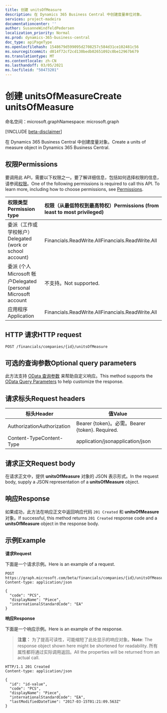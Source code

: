 ```yaml
---
title: 创建 unitsOfMeasure
description: 在 Dynamics 365 Business Central 中创建度量单位对象。
services: project-madeira
documentationcenter: ''
author: SusanneWindfeldPedersen
localization_priority: Normal
ms.prod: dynamics-365-business-central
doc_type: apiPageType
ms.openlocfilehash: 1548679d599095d2708257c584d31ce102481c56
ms.sourcegitcommit: d014f72cf2cd130bedb02651092c0be12967b679
ms.translationtype: MT
ms.contentlocale: zh-CN
ms.lasthandoff: 03/05/2021
ms.locfileid: "50473201"
---
```

# <a name="create-unitsofmeasure"></a><span data-ttu-id="91d92-103">创建 unitsOfMeasure</span><span class="sxs-lookup"><span data-stu-id="91d92-103">Create unitsOfMeasure</span></span>

<span data-ttu-id="91d92-104">命名空间：microsoft.graph</span><span class="sxs-lookup"><span data-stu-id="91d92-104">Namespace: microsoft.graph</span></span>

[!INCLUDE [beta-disclaimer](../../includes/beta-disclaimer.md)]

<span data-ttu-id="91d92-105">在 Dynamics 365 Business Central 中创建度量对象。</span><span class="sxs-lookup"><span data-stu-id="91d92-105">Create a units of measure object in Dynamics 365 Business Central.</span></span>

## <a name="permissions"></a><span data-ttu-id="91d92-106">权限</span><span class="sxs-lookup"><span data-stu-id="91d92-106">Permissions</span></span>
<span data-ttu-id="91d92-p101">要调用此 API，需要以下权限之一。要了解详细信息，包括如何选择权限的信息，请参阅[权限](/graph/permissions-reference)。</span><span class="sxs-lookup"><span data-stu-id="91d92-p101">One of the following permissions is required to call this API. To learn more, including how to choose permissions, see [Permissions](/graph/permissions-reference).</span></span>

|<span data-ttu-id="91d92-109">权限类型</span><span class="sxs-lookup"><span data-stu-id="91d92-109">Permission type</span></span> |<span data-ttu-id="91d92-110">权限（从最低特权到最高特权）</span><span class="sxs-lookup"><span data-stu-id="91d92-110">Permissions (from least to most privileged)</span></span>|
|:---------------|:------------------------------------------|
|<span data-ttu-id="91d92-111">委派（工作或学校帐户）</span><span class="sxs-lookup"><span data-stu-id="91d92-111">Delegated (work or school account)</span></span>|<span data-ttu-id="91d92-112">Financials.ReadWrite.All</span><span class="sxs-lookup"><span data-stu-id="91d92-112">Financials.ReadWrite.All</span></span> |
|<span data-ttu-id="91d92-113">委派 (个人 Microsoft 帐户</span><span class="sxs-lookup"><span data-stu-id="91d92-113">Delegated (personal Microsoft account</span></span>|<span data-ttu-id="91d92-114">不支持。</span><span class="sxs-lookup"><span data-stu-id="91d92-114">Not supported.</span></span>|
|<span data-ttu-id="91d92-115">应用程序</span><span class="sxs-lookup"><span data-stu-id="91d92-115">Application</span></span>|<span data-ttu-id="91d92-116">Financials.ReadWrite.All</span><span class="sxs-lookup"><span data-stu-id="91d92-116">Financials.ReadWrite.All</span></span>|

## <a name="http-request"></a><span data-ttu-id="91d92-117">HTTP 请求</span><span class="sxs-lookup"><span data-stu-id="91d92-117">HTTP request</span></span>
```
POST /financials/companies/{id}/unitsOfMeasure
```

## <a name="optional-query-parameters"></a><span data-ttu-id="91d92-118">可选的查询参数</span><span class="sxs-lookup"><span data-stu-id="91d92-118">Optional query parameters</span></span>
<span data-ttu-id="91d92-119">此方法支持 [OData 查询参数](/graph/query-parameters) 来帮助自定义响应。</span><span class="sxs-lookup"><span data-stu-id="91d92-119">This method supports the [OData Query Parameters](/graph/query-parameters) to help customize the response.</span></span>

## <a name="request-headers"></a><span data-ttu-id="91d92-120">请求标头</span><span class="sxs-lookup"><span data-stu-id="91d92-120">Request headers</span></span>
|<span data-ttu-id="91d92-121">标头</span><span class="sxs-lookup"><span data-stu-id="91d92-121">Header</span></span>|<span data-ttu-id="91d92-122">值</span><span class="sxs-lookup"><span data-stu-id="91d92-122">Value</span></span>|
|------|-----|
|<span data-ttu-id="91d92-123">Authorization</span><span class="sxs-lookup"><span data-stu-id="91d92-123">Authorization</span></span>  |<span data-ttu-id="91d92-p102">Bearer {token}。必需。</span><span class="sxs-lookup"><span data-stu-id="91d92-p102">Bearer {token}. Required.</span></span> |
|<span data-ttu-id="91d92-126">Content-Type</span><span class="sxs-lookup"><span data-stu-id="91d92-126">Content-Type</span></span>  |<span data-ttu-id="91d92-127">application/json</span><span class="sxs-lookup"><span data-stu-id="91d92-127">application/json</span></span>   |

## <a name="request-body"></a><span data-ttu-id="91d92-128">请求正文</span><span class="sxs-lookup"><span data-stu-id="91d92-128">Request body</span></span>
<span data-ttu-id="91d92-129">在请求正文中，提供 **unitsOfMeasure** 对象的 JSON 表示形式。</span><span class="sxs-lookup"><span data-stu-id="91d92-129">In the request body, supply a JSON representation of a **unitsOfMeasure** object.</span></span>

## <a name="response"></a><span data-ttu-id="91d92-130">响应</span><span class="sxs-lookup"><span data-stu-id="91d92-130">Response</span></span>
<span data-ttu-id="91d92-131">如果成功，此方法在响应正文中返回响应代码 ```201 Created``` 和 **unitsOfMeasure** 对象。</span><span class="sxs-lookup"><span data-stu-id="91d92-131">If successful, this method returns ```201 Created``` response code and a **unitsOfMeasure** object in the response body.</span></span>

## <a name="example"></a><span data-ttu-id="91d92-132">示例</span><span class="sxs-lookup"><span data-stu-id="91d92-132">Example</span></span>

<span data-ttu-id="91d92-133">**请求**</span><span class="sxs-lookup"><span data-stu-id="91d92-133">**Request**</span></span>

<span data-ttu-id="91d92-134">下面是一个请求示例。</span><span class="sxs-lookup"><span data-stu-id="91d92-134">Here is an example of a request.</span></span>

```http
POST https://graph.microsoft.com/beta/financials/companies/{id}/unitsOfMeasure
Content-type: application/json

{
  "code": "PCS",
  "displayName": "Piece",
  "internationalStandardCode": "EA"
}
```

<span data-ttu-id="91d92-135">**响应**</span><span class="sxs-lookup"><span data-stu-id="91d92-135">**Response**</span></span>

<span data-ttu-id="91d92-136">下面是一个响应示例。</span><span class="sxs-lookup"><span data-stu-id="91d92-136">Here is an example of the response.</span></span> 

> <span data-ttu-id="91d92-137">**注意：** 为了提高可读性，可能缩短了此处显示的响应对象。</span><span class="sxs-lookup"><span data-stu-id="91d92-137">**Note**: The response object shown here might be shortened for readability.</span></span> <span data-ttu-id="91d92-138">所有属性都将通过实际调用返回。</span><span class="sxs-lookup"><span data-stu-id="91d92-138">All the properties will be returned from an actual call.</span></span>

```http
HTTP/1.1 201 Created
Content-type: application/json

{
  "id": "id-value",
  "code": "PCS",
  "displayName": "Piece",
  "internationalStandardCode": "EA",
  "lastModifiedDateTime": "2017-03-15T01:21:09.563Z"
}

```



